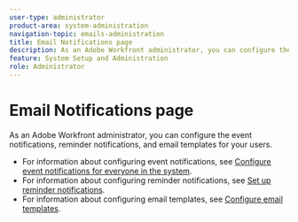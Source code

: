 ```yaml
---
user-type: administrator
product-area: system-administration
navigation-topic: emails-administration
title: Email Notifications page
description: As an Adobe Workfront administrator, you can configure the event notifications, reminder notifications, and email templates for your users.
feature: System Setup and Administration
role: Administrator
---
```


# Email Notifications page

As an Adobe Workfront administrator, you can configure the event notifications, reminder notifications, and email templates for your users.

* For information about configuring event notifications, see [Configure event notifications for everyone in the system](../../../administration-and-setup/manage-workfront/emails/configure-event-notifications-for-everyone-in-the-system.md).
* For information about configuring reminder notifications, see [Set up reminder notifications](../../../administration-and-setup/manage-workfront/emails/set-up-reminder-notifications.md).
* For information about configuring email templates, see [Configure email templates](../../../administration-and-setup/manage-workfront/emails/configure-email-templates.md).

